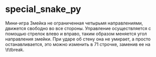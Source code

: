 # special_snake_py
Мини-игра Змейка не ограниченная четырьмя направлениями, движется свободно во все стороны. Управление осуществляется с помощью стрелок влево и вправо, таким образом меняется угол направления змейки. При ударе об стену она не умирает, а просто останавливается, это можно изменить в 71 строчке, заменив ее на \t\tbreak. 
